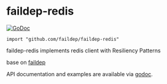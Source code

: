# faildep-redis
[![GoDoc](https://godoc.org/github.com/faildep/faildep-redis?status.svg)](https://godoc.org/github.com/faildep/faildep-redis)


    import "github.com/faildep/faildep-redis"

faildep-redis implements redis client with Resiliency Patterns 

base on [faildep](https://github.com/faildep/faildep)

API documentation and examples are available via [godoc](https://godoc.org/github.com/faildep/faildep-redis).
